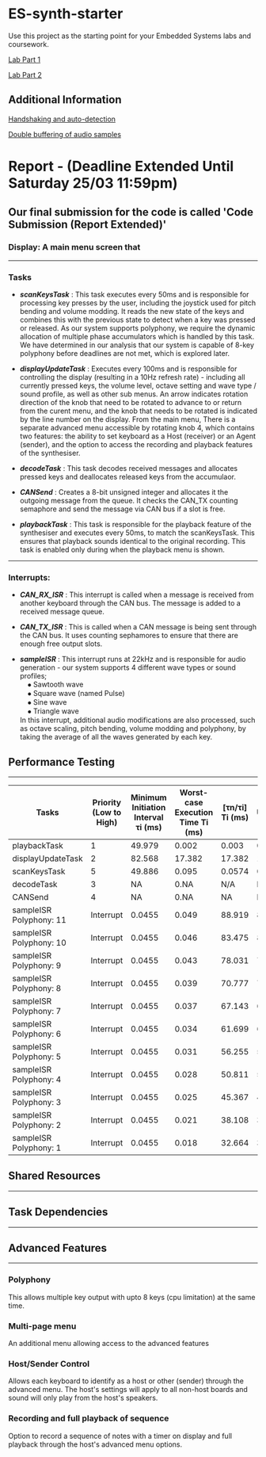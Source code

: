 # ES-synth-starter

  Use this project as the starting point for your Embedded Systems labs and coursework.
  
  [Lab Part 1](doc/LabPart1.md)
  
  [Lab Part 2](doc/LabPart2.md)

## Additional Information

  [Handshaking and auto-detection](doc/handshaking.md)
  
  [Double buffering of audio samples](doc/doubleBuffer.md)

# Report - (Deadline Extended Until Saturday 25/03 11:59pm)
## **Our final submission for the code is called 'Code Submission (Report Extended)'**

### Display: A main menu screen that 

---
### **Tasks**
- ***scanKeysTask*** : This task executes every 50ms and is responsible for processing key presses by the user, including the joystick used for pitch bending and volume modding. It reads the new state of the keys and combines this with the previous state to detect when a key was pressed or released. As our system supports polyphony, we require the dynamic allocation of multiple phase accumulators which is handled by this task. We have determined in our analysis that our system is capable of 8-key polyphony before deadlines are not met, which is explored later.

- ***displayUpdateTask*** : Executes every 100ms and is responsible for controlling the display (resulting in a 10Hz refresh rate) - including all currently pressed keys, the volume level, octave setting and wave type / sound profile, as well as other sub menus. An arrow indicates rotation direction of the knob that need to be rotated to advance to or return from the curent menu, and the knob that needs to be rotated is indicated by the line number on the display. From the main menu, There is a separate advanced menu accessible by rotating knob 4, which contains two features: the ability to set keyboard as a Host (receiver) or an Agent (sender), and the option to access the recording and playback features of the synthesiser.

- ***decodeTask*** : This task decodes received messages and allocates pressed keys and deallocates released keys from the accumulaor.

- ***CANSend*** : Creates a 8-bit unsigned integer and allocates it the outgoing message from the queue. It checks the CAN_TX counting semaphore and send the message via CAN bus if a slot is free.  

- ***playbackTask*** : This task is responsible for the playback feature of the synthesiser and executes every 50ms, to match the scanKeysTask. This ensures that playback sounds identical to the original recording. This task is enabled only during when the playback menu is shown.
---
### **Interrupts**:

- ***CAN_RX_ISR*** : This interrupt is called when a message is received from another keyboard through the CAN bus. The message is added to a received message queue.

- ***CAN_TX_ISR*** : This is called when a CAN message is being sent through the CAN bus. It uses counting sephamores to ensure that there are enough free output slots. 

- ***sampleISR*** : This interrupt runs at 22kHz and is responsible for audio generation - our system supports 4 different wave types or sound profiles;  
&nbsp;&nbsp;&nbsp;&nbsp;⦁ Sawtooth wave  
&nbsp;&nbsp;&nbsp;&nbsp;⦁ Square wave (named Pulse)  
&nbsp;&nbsp;&nbsp;&nbsp;⦁ Sine wave  
&nbsp;&nbsp;&nbsp;&nbsp;⦁ Triangle wave  
In this interrupt, additional audio modifications are also processed, such as octave scaling, pitch bending, volume modding and polyphony, by taking the average of all the waves generated by each key.
## **Performance Testing**
--- 
| Tasks                     | Priority (Low to High) | Minimum Initiation Interval τi (ms) | Worst-case Execution Time Ti (ms) | [τn/τi] Ti (ms) | CPU Utilisation (%) |
|---------------------------|------------------------|-------------------------------------|----------------------------------|-----------------|----------------------|
| playbackTask              | 1                      | 49.979                              | 0.002                            | 0.003           | 0.003                |
| displayUpdateTask         | 2                      | 82.568                              | 17.382                           | 17.382          | 17.382               |
| scanKeysTask               | 5                      | 49.886                              | 0.095                            | 0.0574          | 0.0574               |
| decodeTask               | 3                      | NA                             | 0.NA                            | N/A          | NA               |
| CANSend               | 4                      | NA                             | 0.NA                            | NA          | NA               |
| sampleISR Polyphony: 11   | Interrupt              | 0.0455                              | 0.049                            | 88.919          | 88.919               |
| sampleISR Polyphony: 10   | Interrupt              | 0.0455                              | 0.046                            | 83.475          | 83.475               |
| sampleISR Polyphony: 9    | Interrupt              | 0.0455                              | 0.043                            | 78.031          | 78.031               |
| sampleISR Polyphony: 8    | Interrupt              | 0.0455                              | 0.039                            | 70.777          | 70.777               |
| sampleISR Polyphony: 7    | Interrupt              | 0.0455                              | 0.037                            | 67.143          | 67.143               |
| sampleISR Polyphony: 6    | Interrupt              | 0.0455                              | 0.034                            | 61.699          | 61.699               |
| sampleISR Polyphony: 5    | Interrupt              | 0.0455                              | 0.031                            | 56.255          | 56.255               |
| sampleISR Polyphony: 4    | Interrupt              | 0.0455                              | 0.028                            | 50.811          | 50.811               |
| sampleISR Polyphony: 3    | Interrupt              | 0.0455                              | 0.025                            | 45.367          | 45.367               |
| sampleISR Polyphony: 2    | Interrupt              | 0.0455                              | 0.021                            | 38.108          | 38.108               |
| sampleISR Polyphony: 1    | Interrupt              | 0.0455                              | 0.018                            | 32.664          | 32.664               

## Shared Resources
---

## Task Dependencies
---


## Advanced Features
---

### **Polyphony**
This allows multiple key output with upto 8 keys (cpu limitation) at the same time.
### **Multi-page menu**
An additional menu allowing access to the advanced features
### **Host/Sender Control**
Allows each keyboard to identify as a host or other (sender) through the advanced menu. The host's settings will apply to all non-host boards and sound will only play from the host's speakers.
### **Recording and full playback of sequence**
Option to record a sequence of notes with a timer on display and full playback through the host's advanced menu options.